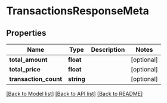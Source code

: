 # TransactionsResponseMeta

## Properties
Name | Type | Description | Notes
------------ | ------------- | ------------- | -------------
**total_amount** | **float** |  | [optional] 
**total_price** | **float** |  | [optional] 
**transaction_count** | **string** |  | [optional] 

[[Back to Model list]](../README.md#documentation-for-models) [[Back to API list]](../README.md#documentation-for-api-endpoints) [[Back to README]](../README.md)


